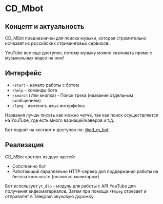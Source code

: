# CD_Mbot

## Концепт и актуальность
CD_MBot предназначен для поиска музыки, которая стремительно исчезает из российских стриминговых сервисов.

YouTube все еще доступен, потому музыку можно скачивать прямо с музыкальных видео на нем!

## Интерфейс

- `/start` - начало работы с ботом
- `/help` - команды бота
- `/search` (Или кнопка) - Поиск трека (название отдельным сообщением)
- `/lang` - изменить язык интерфейса

Названия лучше писать как можно четче, так как поиск осуществляется на YouTube, где есть много вариаций/каверов и т.д.

Бот поднят на хостинг и доступен по: [@cd_m_bot](https://t.me/cd_m_bot)

## Реализация
CD_MBot состоит из двух частей:

- Собственно бот
- Работающий параллельно HTTP-сервер для поддержания работы на бесплатном хосте (поллится монитором)

Бот использует `yt_dlp` - модуль для работы с API YouTube для получения видеоматериалов. Затем при помощи `FFmpeg` отрезает и отправляет в Telegram звуковую дорожку.